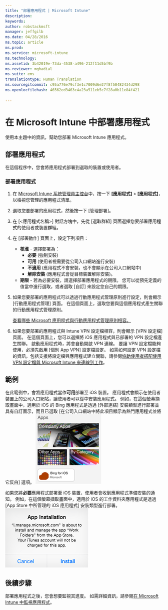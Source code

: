```yaml
---
title: "部署應用程式 | Microsoft Intune"
description: 
keywords: 
author: robstackmsft
manager: jeffgilb
ms.date: 04/28/2016
ms.topic: article
ms.prod: 
ms.service: microsoft-intune
ms.technology: 
ms.assetid: 3b42019e-73da-4538-a496-212f11d5bf9b
ms.reviewer: mghadial
ms.suite: ems
translationtype: Human Translation
ms.sourcegitcommit: c95a776e79cf3e1c7009d6e27f8f50482434d298
ms.openlocfilehash: 46562ed3463c4a23a511eb5c7f28a0b11e84f421

---
```

# 在 Microsoft Intune 中部署應用程式

使用本主題中的資訊，幫助您部署 Microsoft Intune 應用程式。


## 部署應用程式
在這個程序中，您會將應用程式部署到選取的裝置或使用者。

### 部署應用程式

1. 在 [Microsoft Intune 系統管理員主控台](https://manage.microsoft.com)中，按一下 **[應用程式]** &gt; **[應用程式]**，以檢視您管理的應用程式清單。

2.  選取您要部署的應用程式，然後按一下 [管理部署]。

3.  在 [&lt;應用程式名稱&gt;] 對話方塊中，先從 [選取群組] 頁面選擇您要部署應用程式的使用者或裝置群組。

4.  在 [部署動作] 頁面上，設定下列項目：

    - **核淮** - 選擇部署為：
        - **必要** (強制安裝)
        - **可用** (使用者視需要從公司入口網站進行安裝)
        - **不適用** (應用程式不會安裝，也不會顯示在公司入口網站中)
        - **解除安裝** (應用程式會從目標裝置解除安裝)。
    - **期限** - 若為必要安裝，請選擇部署應用程式的期限。 您可以從預先定義的值當中進行選取，或者選取 [自訂] 來設定您自己的期限。

5. 如果您要部署的應用程式可以透過行動應用程式管理原則進行設定，則會顯示 [行動應用程式管理] 頁面。 在這個頁面上，選取您要與這個應用程式產生關聯的行動應用程式管理原則。

    [查看哪些 Microsoft 應用程式與行動應用程式管理原則相容。](https://www.microsoft.com/en-us/server-cloud/products/microsoft-intune/partners.aspx)

6. 如果您要部署的應用程式與 Intune VPN 設定檔相容，則會顯示 [VPN 設定檔] 頁面。 在這個頁面上，您可以選擇將 iOS 應用程式與已部署的 VPN 設定檔產生關聯。 啟動應用程式時，將會自動開啟 VPN 連線。 要讓 VPN 設定檔能夠使用，必須先啟用 [個別 App VPN] 設定檔設定。
 如需如何設定 VPN 設定檔的資訊，包括支援將設定檔與應用程式建立關聯，請參閱[協助使用者搭配使用 VPN 設定檔與 Microsoft Intune 來連線到工作](vpn-connections-in-microsoft-intune.md)。

## 範例

在此範例中，會將應用程式當作**可用**部署至 iOS 裝置。
應用程式會顯示在使用者裝置上的公司入口網站，讓使用者可以從中安裝應用程式。 例如，在這個螢幕擷取畫面中，適用於 iOS 的 Bing 應用程式是透過 [外部連結] 安裝類型進行部署並具有自訂圖示，而且已選取 [在公司入口網站中將此項目顯示為熱門應用程式並將它反白] 選項。
    ![iOS 可用應用程式](./media/available-install-on-iOS.png)

如果您將**必要**應用程式部署至 iOS 裝置，使用者會收到應用程式準備安裝的通知。 例如，在這個螢幕擷取畫面中，適用於 iOS 的工作資料夾應用程式是透過 [App Store 中所管理的 iOS 應用程式] 安裝類型進行部署。
    ![iOS 必要應用程式](./media/iOS-Required-install.PNG)

## 後續步驟

部署應用程式之後，您會想要監視其進度。 如需詳細資訊，請參閱[在 Microsoft Intune 中監視應用程式](monitor-apps-in-microsoft-intune.md)。



<!--HONumber=Jun16_HO4-->


